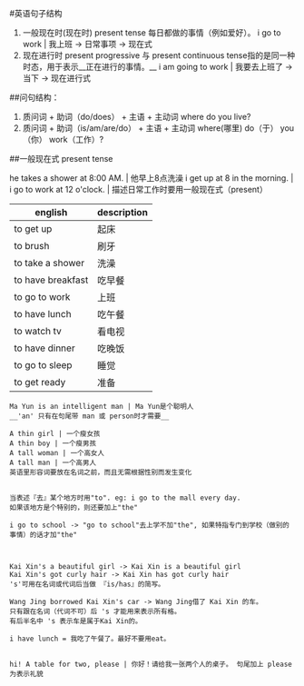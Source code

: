 #英语句子结构

1. 一般现在时(现在时)
    present tense 每日都做的事情（例如爱好）。
        i go to work | 我上班 -> 日常事项 -> 现在式
2. 现在进行时
    present progressive 与 present continuous tense指的是同一种时态，用于表示__正在进行的事情。__
        i am going to work | 我要去上班了 -> 当下 -> 现在进行式


##问句结构：
1. 质问词 + 助词（do/does） + 主语 + 主动词
    where do you live?
2. 质问词 + 助词（is/am/are/do） + 主语 + 主动词
    where(哪里) do（于） you（你） work（工作）?

##一般现在式 present tense

he takes a shower at 8:00 AM. | 他早上8点洗澡
i get up at 8 in the morning. | 
i go to work at 12 o'clock. | 描述日常工作时要用一般现在式（present）

english | description
---|---
to get up | 起床
to brush | 刷牙
to take a shower | 洗澡
to have breakfast | 吃早餐 
to go to work | 上班
to have lunch | 吃午餐
to watch tv | 看电视
to have dinner | 吃晚饭
to go to sleep | 睡觉
to get ready| 准备



```
Ma Yun is an intelligent man | Ma Yun是个聪明人 
__'an' 只有在句尾带 man 或 person时才需要__

A thin girl | 一个瘦女孩
A thin boy | 一个瘦男孩
A tall woman | 一个高女人
A tall man | 一个高男人
英语里形容词要放在名词之前，而且无需根据性别而发生变化


当表述『去』某个地方时用"to". eg: i go to the mall every day.
如果该地方是个特别的，则还要加上"the"

i go to school -> "go to school"去上学不加"the", 如果特指专门到学校（做别的事情）的话才加"the"



Kai Xin's a beautiful girl -> Kai Xin is a beautiful girl
Kai Xin's got curly hair -> Kai Xin has got curly hair
's'可用在名词或代词后当做 『is/has』的简写。

Wang Jing borrowed Kai Xin's car -> Wang Jing借了 Kai Xin 的车。
只有跟在名词（代词不可）后 's 才能用来表示所有格。
有后半名中 's 表示车是属于Kai Xin的。

i have lunch = 我吃了午餐了。最好不要用eat。


hi! A table for two, please | 你好！请给我一张两个人的桌子。 句尾加上 please 为表示礼貌

```